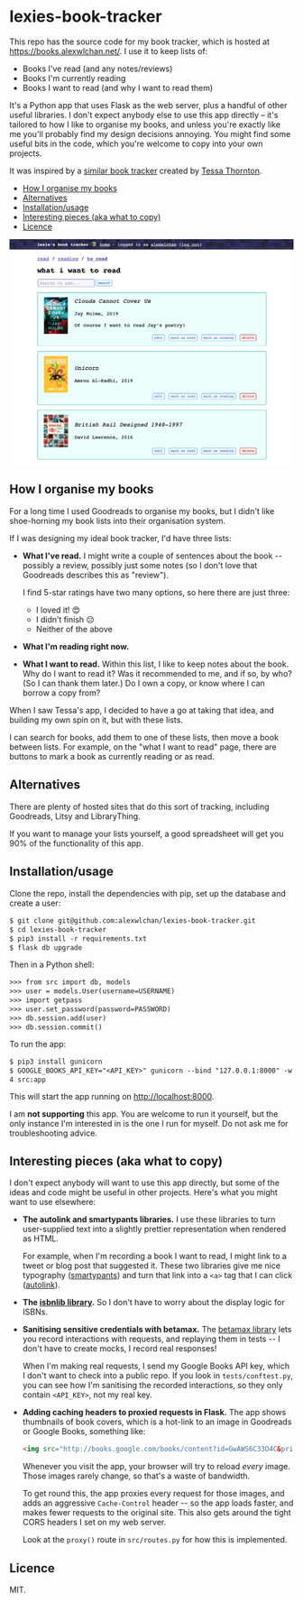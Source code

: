 # lexies-book-tracker

This repo has the source code for my book tracker, which is hosted at <https://books.alexwlchan.net/>.
I use it to keep lists of:

*   Books I've read (and any notes/reviews)
*   Books I'm currently reading
*   Books I want to read (and why I want to read them)

It's a Python app that uses Flask as the web server, plus a handful of other useful libraries.
I don't expect anybody else to use this app directly – it's tailored to how I like to organise my books, and unless you're exactly like me you'll probably find my design decisions annoying.
You might find some useful bits in the code, which you're welcome to copy into your own projects.

It was inspired by a <a href="http://tessa-books.glitch.me">similar book tracker</a> created by <a href="https://twitter.com/tessthornton">Tessa Thornton</a>.

*   [How I organise my books](#organise)
*   [Alternatives](#alternatives)
*   [Installation/usage](#installation)
*   [Interesting pieces (aka what to copy)](#interesting)
*   [Licence](#licence)

![Screen shot of the "to read" page.](screenshot.png)



<h2 id="organise">How I organise my books</h2>

For a long time I used Goodreads to organise my books, but I didn't like shoe-horning my book lists into their organisation system.

If I was designing my ideal book tracker, I'd have three lists:

*   **What I've read.**
    I might write a couple of sentences about the book -- possibly a review, possibly just some notes (so I don't love that Goodreads describes this as "review").

    I find 5-star ratings have two many options, so here there are just three:

    *   I loved it! 😍
    *   I didn’t finish 😔
    *   Neither of the above

*   **What I'm reading right now.**

*   **What I want to read.**
    Within this list, I like to keep notes about the book.
    Why do I want to read it?
    Was it recommended to me, and if so, by who?
    (So I can thank them later.)
    Do I own a copy, or know where I can borrow a copy from?

When I saw Tessa's app, I decided to have a go at taking that idea, and building my own spin on it, but with these lists.

I can search for books, add them to one of these lists, then move a book between lists.
For example, on the "what I want to read" page, there are buttons to mark a book as currently reading or as read.



<h2 id="alternatives">Alternatives</h2>

There are plenty of hosted sites that do this sort of tracking, including Goodreads, Litsy and LibraryThing.

If you want to manage your lists yourself, a good spreadsheet will get you 90% of the functionality of this app.



<h2 id="installation">Installation/usage</h2>

Clone the repo, install the dependencies with pip, set up the database and create a user:

```console
$ git clone git@github.com:alexwlchan/lexies-book-tracker.git
$ cd lexies-book-tracker
$ pip3 install -r requirements.txt
$ flask db upgrade
```

Then in a Python shell:

```pycon
>>> from src import db, models
>>> user = models.User(username=USERNAME)
>>> import getpass
>>> user.set_password(password=PASSWORD)
>>> db.session.add(user)
>>> db.session.commit()
```

To run the app:

```console
$ pip3 install gunicorn
$ GOOGLE_BOOKS_API_KEY="<API_KEY>" gunicorn --bind "127.0.0.1:8000" -w 4 src:app
```

This will start the app running on <http://localhost:8000>.

I am **not supporting** this app.
You are welcome to run it yourself, but the only instance I'm interested in is the one I run for myself.
Do not ask me for troubleshooting advice.



<h2 id="interesting">Interesting pieces (aka what to copy)</h2>

I don't expect anybody will want to use this app directly, but some of the ideas and code might be useful in other projects.
Here's what you might want to use elsewhere:

*   **The autolink and smartypants libraries.**
    I use these libraries to turn user-supplied text into a slightly prettier representation when rendered as HTML.

    For example, when I'm recording a book I want to read, I might link to a tweet or blog post that suggested it.
    These two libraries give me nice typography ([smartypants](https://pypi.org/project/smartypants/)) and turn that link into a `<a>` tag that I can click ([autolink](https://pypi.org/project/autolink/)).

*   **The [isbnlib library](https://pypi.org/project/isbnlib/).**
    So I don't have to worry about the display logic for ISBNs.

*   **Sanitising sensitive credentials with betamax.**
    The [betamax library](https://pypi.org/project/betamax/) lets you record interactions with requests, and replaying them in tests -- I don't have to create mocks, I record real responses!

    When I'm making real requests, I send my Google Books API key, which I don't want to check into a public repo.
    If you look in `tests/conftest.py`, you can see how I'm sanitising the recorded interactions, so they only contain `<API_KEY>`, not my real key.

*   **Adding caching headers to proxied requests in Flask.**
    The app shows thumbnails of book covers, which is a hot-link to an image in Goodreads or Google Books, something like:

    ```html
    <img src="http://books.google.com/books/content?id=GwAWS6C33O4C&printsec=frontcover&img=1">
    ```

    Whenever you visit the app, your browser will try to reload *every* image.
    Those images rarely change, so that's a waste of bandwidth.

    To get round this, the app proxies every request for those images, and adds an aggressive `Cache-Control` header -- so the app loads faster, and makes fewer requests to the original site.
    This also gets around the tight CORS headers I set on my web server.

    Look at the `proxy()` route in `src/routes.py` for how this is implemented.



<h2 id="licence">Licence</h2>

MIT.
